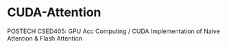 # CUDA-Attention
POSTECH CSED405: GPU Acc Computing / CUDA Implementation of Naive Attention &amp; Flash Attention
